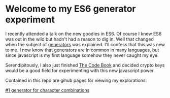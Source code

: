 # Welcome to my ES6 generator experiment

I recently attended a talk on the new goodies in ES6.  Of course I knew ES6 was out in the wild but hadn't had a reason to dig in.  Well that changed when the subject of [generators](https://developer.mozilla.org/en-US/docs/Web/JavaScript/Reference/Statements/function*) was explained.  I'll confess that this was new to me.  I now know that generators are in common in many languages, but since javascript is my first language somehow they never caught my eye.

Serendipitously, I also just finished [The Code Book](https://www.amazon.com/Code-Book-Science-Secrecy-Cryptography/dp/0385495323) and decided crypto keys would be a good field for experimenting with this new javascript power.

Contained in this repo are gihub pages for viewing my explorations:

[#1 generator for character combinations ](https://jdungan.github.io/keygen/experiment_one.html) 
